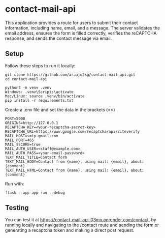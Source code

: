 # contact-mail-api
This application provides a route for users to submit their contact information, including name, email, and a message. The server validates the email address, ensures the form is filled correctly, verifies the reCAPTCHA response, and sends the contact message via email.

## Setup
Follow these steps to run it locally:
```
git clone https://github.com/araujo2kg/contact-mail-api.git
cd contact-mail-api
```

```
python3 -m venv .venv
Windows: .venv\Scripts\activate
Mac/Linux: source .venv/bin/activate
pip install -r requirements.txt
```
Create a .env file and set the data in the brackets (<>)
```
PORT=5000
ORIGINS=http://127.0.0.1
RECAPTCHA_KEY=<your-recaptcha-secret-key>
RECAPTCHA_URL=https://www.google.com/recaptcha/api/siteverify
MAIL_HOST=smtp.gmail.com
MAIL_PORT=465
MAIL_SECURE=true
MAIL_AUTH_USER=<staff@example.com>
MAIL_AUTH_PASS=<your-email-password>
TEXT_MAIL_TITLE=Contact form
TEXT_MAIL_BODY=Contact from {name}, using mail: {email}, about: {comment}
TEXT_MAIL_HTML=Contact from {name}, using mail: {email}, about: {comment}
``` 
Run with:
```
flask --app app run --debug
```

## Testing
You can test it at https://contact-mail-api-03mn.onrender.com/contact, by running locally and navigating to the /contact route and sending the form or generating a recaptcha token and making a direct post request.
